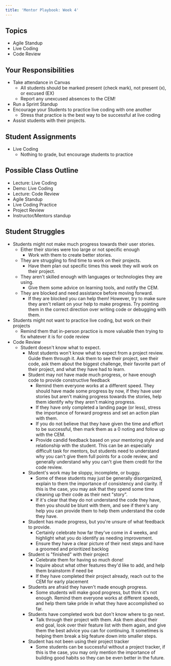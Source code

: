 ```yaml
---
title: 'Mentor Playbook: Week 4'
---
```


## Topics
* Agile Standup
* Live Coding
* Code Review

## Your Responsibilities
* Take attendance in Canvas
    * All students should be marked present (check mark), not present (x), or excused (EX)
    * Report any unexcused absences to the CEM!
* Run a Sprint Standup
* Encourage your Students to practice live coding with one another
    * Stress that practice is the best way to be successful at live coding
* Assist students with their projects.

## Student Assignments
* Live Coding
    * Nothing to grade, but encourage students to practice

## Possible Class Outline
* Lecture: Live Coding
* Demo: Live Coding
* Lecture: Code Review
* Agile Standup
* Live Coding Practice
* Project Review
* Instructor/Mentors standup

## Student Struggles
* Students might not make much progress towards their user stories.
    * Either their stories were too large or not specific enough
        * Work with them to create better stories.
    * They are struggling to find time to work on their projects.
        * Have them plan out specific times this week they will work on their project.
    * They aren't skilled enough with languages or technologies they are using.
        * Give them some advice on learning tools, and notify the CEM.
    * They are blocked and need assistance before moving forward.
        * If they are blocked you can help them! However, try to make sure they aren't reliant on your help to make progress. Try pointing them in the correct direction over writing code or debugging with them.
* Students might not want to practice live coding, but work on their projects
    * Remind them that in-person practice is more valuable then trying to fix whatever it is for code review
* Code Review
  * Student doesn't know what to expect.
      * Most students won't know what to expect from a project review. Guide them through it. Ask them to see their project, see their code, ask them about the biggest challenge, their favorite part of their project, and what they have had to learn.
    * Student may not have made much progress, or have enough code to provide constructive feedback
        * Remind them everyone works at a different speed. They should have made some progress by now, if they have user stories but aren't making progress towards the stories, help them identify why they aren't making progress.
        * If they have only completed a landing page (or less), stress the importance of forward progress and set an action plan with them.
        * If you do not believe that they have given the time and effort to be successful, then mark them as a 0 noting and follow up with the CEM.
        * Provide candid feedback based on your mentoring style and relationship with the student. This can be an especially difficult task for mentors, but students need to understand why you can't give them full points for a code review, and generally understand why you can't give them credit for the code review.
    * Student's work may be sloppy, incomplete, or buggy.
        * Some of these students may just be generally disorganized, explain to them the importance of consistency and clarity. If this is the case, you may ask that they spend some time cleaning up their code as their next "story".
        * If it's clear that they do not understand the code they have, then you should be blunt with them, and see if there's any help you can provide them to help them understand the code they have.
    * Student has made progress, but you're unsure of what feedback to provide.
        * Certainly celebrate how far they've come in 4 weeks, and highlight what you do identify as needing improvement.
        * Ensure they have a clear picture of their next steps and have a groomed and prioritized backlog
    * Student is "finished" with their project
        * Celebrate them for having so much done!
        * Inquire about what other features they'd like to add, and help them brainstorm if need be
        * If they have completed their project already, reach out to the CEM for early placement
    * Students are afraid they haven't made enough progress.
        * Some students will make good progress, but think it's not enough. Remind them everyone works at different speeds, and help them take pride in what they have accomplished so far.
    * Students have completed work but don't know where to go next.
        * Talk through their project with them. Ask them about their end goal, look over their feature list with them again, and give them the best advice you can for continuing. It sometimes is helping them break a big feature down into smaller steps.
    * Student has not been using their project tracker
        * Some students can be successful without a project tracker, if this is the case, you may only mention the importance of building good habits so they can be even better in the future.

